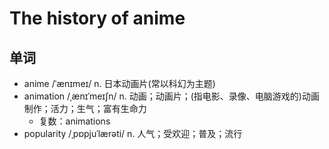 # The history of anime

## 单词
- anime /ˈænɪmeɪ/ n. 日本动画片(常以科幻为主题)
- animation /ˌænɪˈmeɪʃn/ n. 动画；动画片；(指电影、录像、电脑游戏的)动画制作；活力；生气；富有生命力
  - 复数：animations
- popularity /ˌpɒpjuˈlærəti/ n. 人气；受欢迎；普及；流行
